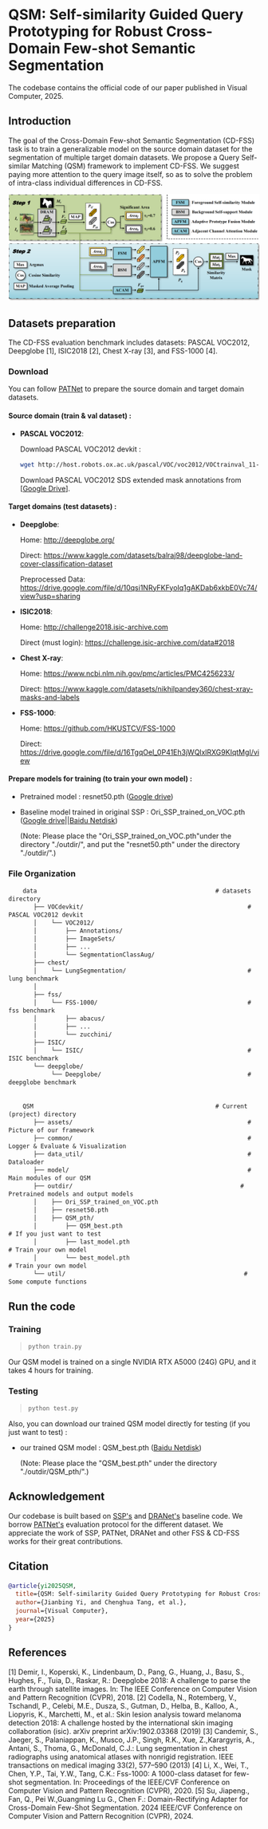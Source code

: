 # QSM: Self-similarity Guided Query Prototyping for Robust Cross-Domain Few-shot Semantic Segmentation

The codebase contains the official code of our paper published in Visual Computer, 2025.

## Introduction

The goal of the Cross-Domain Few-shot Semantic Segmentation (CD-FSS) task is to train a generalizable model on the source domain dataset for the segmentation of multiple target domain datasets. We propose a Query Self-similar Matching (QSM) framework to implement CD-FSS. We suggest paying more attention to the query image itself, so as to solve the problem of intra-class individual differences in CD-FSS.

<p align="middle">
    <img src="assets/Framework.png">
</p>


## Datasets preparation

The CD-FSS evaluation benchmark includes datasets: PASCAL VOC2012, Deepglobe [1], ISIC2018 [2], Chest X-ray [3], and FSS-1000 [4].


### Download

You can follow [PATNet](https://github.com/slei109/PATNet) to prepare the source domain and target domain datasets.


#### Source domain (train & val dataset) :

* **PASCAL VOC2012**:

    Download PASCAL VOC2012 devkit :
    ```bash
    wget http://host.robots.ox.ac.uk/pascal/VOC/voc2012/VOCtrainval_11-May-2012.tar
    ```
    Download PASCAL VOC2012 SDS extended mask annotations from [[Google Drive](https://drive.google.com/file/d/10zxG2VExoEZUeyQl_uXga2OWHjGeZaf2/view?usp=sharing)].


#### Target domains (test datasets) : 

* **Deepglobe**:

    Home: http://deepglobe.org/

    Direct: https://www.kaggle.com/datasets/balraj98/deepglobe-land-cover-classification-dataset
    
    Preprocessed Data: https://drive.google.com/file/d/10qsi1NRyFKFyoIq1gAKDab6xkbE0Vc74/view?usp=sharing

* **ISIC2018**:

    Home: http://challenge2018.isic-archive.com

    Direct (must login): https://challenge.isic-archive.com/data#2018

* **Chest X-ray**:

    Home: https://www.ncbi.nlm.nih.gov/pmc/articles/PMC4256233/

    Direct: https://www.kaggle.com/datasets/nikhilpandey360/chest-xray-masks-and-labels

* **FSS-1000**:

    Home: https://github.com/HKUSTCV/FSS-1000

    Direct: https://drive.google.com/file/d/16TgqOeI_0P41Eh3jWQlxlRXG9KIqtMgI/view



#### Prepare models for training (to train your own model) : 
* Pretrained model : resnet50.pth ([Google drive](https://drive.google.com/file/d/11yONyypvBEYZEh9NIOJBGMdiLLAgsMgj/view?usp=sharing))
* Baseline model trained in original SSP : Ori_SSP_trained_on_VOC.pth ([Google drive](https://drive.google.com/file/d/1Cqqsqy1ojc-CbI7y2in--JFa2e1CCN61/view?usp=drive_link)||[Baidu Netdisk](https://pan.baidu.com/s/1kcSekjSAa1KYyK7gzrPDAw?pwd=b2nt))

  (Note: Please place the "Ori_SSP_trained_on_VOC.pth"under the directory "./outdir/", and put the "resnet50.pth" under the directory "./outdir/".)


### File Organization

```
    data                                                  # datasets directory
       ├── VOCdevkit/                                              # PASCAL VOC2012 devkit
       │    └── VOC2012/            
       │        ├── Annotations/
       │        ├── ImageSets/
       │        ├── ...
       │        └── SegmentationClassAug/
       ├── chest/           
       │    └── LungSegmentation/                                  # lung benchmark
       │
       ├── fss/
       │    └── FSS-1000/                                          # fss benchmark
       │        ├── abacus/   
       │        ├── ...
       │        └── zucchini/
       ├── ISIC/
       │    └── ISIC/                                              # ISIC benchmark
       └── deepglobe/
            └── Deepglobe/                                         # deepglobe benchmark


    QSM                                                   # Current (project) directory
       ├── assets/                                                 # Picture of our framework
       ├── common/                                                 # Logger & Evaluate & Visualization
       ├── data_util/                                              # Dataloader
       ├── model/                                                  # Main modules of our QSM
       ├── outdir/                                               # Pretrained models and output models 
       │    ├── Ori_SSP_trained_on_VOC.pth
       │    ├── resnet50.pth
       │    ├── QSM_pth/
       │        ├── QSM_best.pth                                          # If you just want to test
       │        ├── last_model.pth                                        # Train your own model
       │        └── best_model.pth                                        # Train your own model
       └── util/                                                  # Some compute functions
```

## Run the code

### Training
> ```bash
> python train.py 
> ```
Our QSM model is trained on a single NVIDIA RTX A5000 (24G) GPU, and it takes 4 hours for training.


### Testing
> ```bash
> python test.py
> ```
Also, you can download our trained QSM model directly for testing  (if you just want to test) :
* our trained QSM model : QSM_best.pth ([Baidu Netdisk](https://pan.baidu.com/s/1gVKFi-f7mT5yspGWDObDYw?pwd=xztx))

  (Note: Please place the "QSM_best.pth" under the directory "./outdir/QSM_pth/".)


## Acknowledgement

Our codebase is built based on [SSP's](https://github.com/fanq15/SSP) and [DRANet's](https://github.com/Matt-Su/DR-Adapter) baseline code. We borrow [PATNet's](https://github.com/slei109/PATNet) evaluation protocol for the different dataset. We appreciate the work of SSP, PATNet, DRANet and other FSS & CD-FSS works for their great contributions.


## Citation

```bibtex
@article{yi2025QSM,
  title={QSM: Self-similarity Guided Query Prototyping for Robust Cross-Domain Few-shot Semantic Segmentation},
  author={Jianbing Yi, and Chenghua Tang, et al.},
  journal={Visual Computer},
  year={2025}
}
```


## References

[1] Demir, I., Koperski, K., Lindenbaum, D., Pang, G., Huang, J., Basu, S., Hughes, F., Tuia, D., Raskar, R.: Deepglobe 2018: A challenge to parse the earth through satellite images. In: The IEEE Conference on Computer Vision and Pattern Recognition (CVPR), 2018.
[2] Codella, N., Rotemberg, V., Tschandl, P., Celebi, M.E., Dusza, S., Gutman, D., Helba, B., Kalloo, A., Liopyris, K., Marchetti, M., et al.: Skin lesion analysis toward melanoma detection 2018: A challenge hosted by the international skin imaging collaboration (isic). arXiv preprint arXiv:1902.03368 (2019)
[3] Candemir, S., Jaeger, S., Palaniappan, K., Musco, J.P., Singh, R.K., Xue, Z.,Karargyris, A., Antani, S., Thoma, G., McDonald, C.J.: Lung segmentation in chest radiographs using anatomical atlases with nonrigid registration. IEEE transactions on medical imaging 33(2), 577–590 (2013)
[4] Li, X., Wei, T., Chen, Y.P., Tai, Y.W., Tang, C.K.: Fss-1000: A 1000-class dataset for few-shot segmentation. In: Proceedings of the IEEE/CVF Conference on Computer Vision and Pattern Recognition (CVPR), 2020.
[5] Su, Jiapeng., Fan, Q., Pei W.,Guangming Lu G., Chen F.: Domain-Rectifying Adapter for Cross-Domain Few-Shot Segmentation. 2024 IEEE/CVF Conference on Computer Vision and Pattern Recognition (CVPR), 2024.
